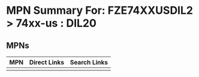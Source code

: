 



# MPN Summary For: FZE74XXUSDIL2 > 74xx-us : DIL20

## MPNs
  

|MPN|Direct Links|Search Links|
| :--- | :--- | :--- |
||||
